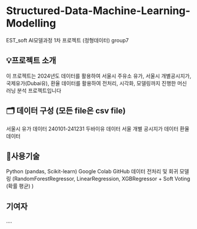 # Structured-Data-Machine-Learning-Modelling
EST_soft AI모델과정 1차 프로젝트 (정형데이터) group7
## 💡프로젝트 소개
이 프로젝트는 2024년도 데이터를 활용하여 서울시 주유소 유가, 서울시 개별공시지가, 국제유가(Dubai유), 환율 데이터를 활용하여
전처리, 시각화, 모델링까지 진행한 머신러닝 분석 프로젝트입니다

## 🗂️ 데이터 구성 (모든 file은 csv file)
서울시 유가 데이터 240101-241231 
두바이유 데이터
서울 개별 공시지가 데이터
환율데이터

## 🔧사용기술 
Python (pandas, Scikit-learn)
Google Colab
GitHub
데이터 전처리 및 회귀 모델링 (RandomForestRegressor, LinearRegression, XGBRegressor + Soft Voting (확률 평균) )

## 기여자
....
